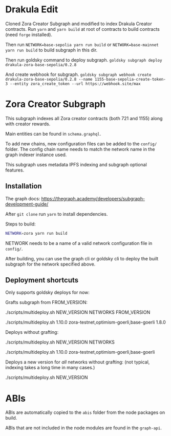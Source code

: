 # Drakula Edit

Cloned Zora Creator Subgraph and modified to index Drakula Creator contracts.
Run `yarn` and `yarn build` at root of contracts to build contracts (need `forge` installed).

Then run `NETWORK=base-sepolia yarn run build` or `NETWORK=base-mainnet yarn run build` to build subgraph in this dir.

Then run goldsky command to deploy subgraph.
`goldsky subgraph deploy drakula-zora-base-sepolia/0.2.8`

And create webhook for subgraph.
`goldsky subgraph webhook create drakula-zora-base-sepolia/0.2.8 --name 1155-base-sepolia-create-token-3 --entity zora_create_token --url https://webhook.site/max`

# Zora Creator Subgraph

This subgraph indexes all Zora creator contracts (both 721 and 1155) along with creator rewards.

Main entities can be found in `schema.graphql`.

To add new chains, new configuration files can be added to the `config/` folder. The config chain name needs to match the network name in the graph indexer instance used.

This subgraph uses metadata IPFS indexing and subgraph optional features.

## Installation

The graph docs: https://thegraph.academy/developers/subgraph-development-guide/

After `git clone` run `yarn` to install dependencies.

Steps to build:

```sh
NETWORK=zora yarn run build

```

NETWORK needs to be a name of a valid network configuration file in `config/`.

After building, you can use the graph cli or goldsky cli to deploy the built subgraph for the network specified above.

## Deployment shortcuts

Only supports goldsky deploys for now:

Grafts subgraph from FROM_VERSION:

./scripts/multideploy.sh NEW_VERSION NETWORKS FROM_VERSION

./scripts/multideploy.sh 1.10.0 zora-testnet,optimism-goerli,base-goerli 1.8.0

Deploys without grafting:

./scripts/multideploy.sh NEW_VERSION NETWORKS

./scripts/multideploy.sh 1.10.0 zora-testnet,optimism-goerli,base-goerli

Deploys a new version for _all_ networks without grafting: (not typical, indexing takes a long time in many cases.)

./scripts/multideploy.sh NEW_VERSION

# ABIs

ABIs are automatically copied to the `abis` folder from the node packages on build.

ABIs that are not included in the node modules are found in the `graph-api`.

